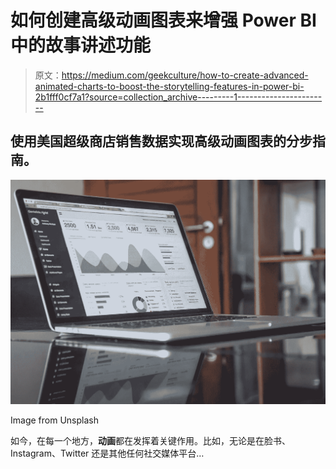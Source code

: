 # 如何创建高级动画图表来增强 Power BI 中的故事讲述功能

> 原文：<https://medium.com/geekculture/how-to-create-advanced-animated-charts-to-boost-the-storytelling-features-in-power-bi-2b1fff0cf7a1?source=collection_archive---------1----------------------->

## 使用美国超级商店销售数据实现高级动画图表的分步指南。

![](img/0d46ea614e679c951310e8cc73d882bb.png)

Image from Unsplash

如今，在每一个地方，**动画**都在发挥着关键作用。比如，无论是在脸书、Instagram、Twitter 还是其他任何社交媒体平台…